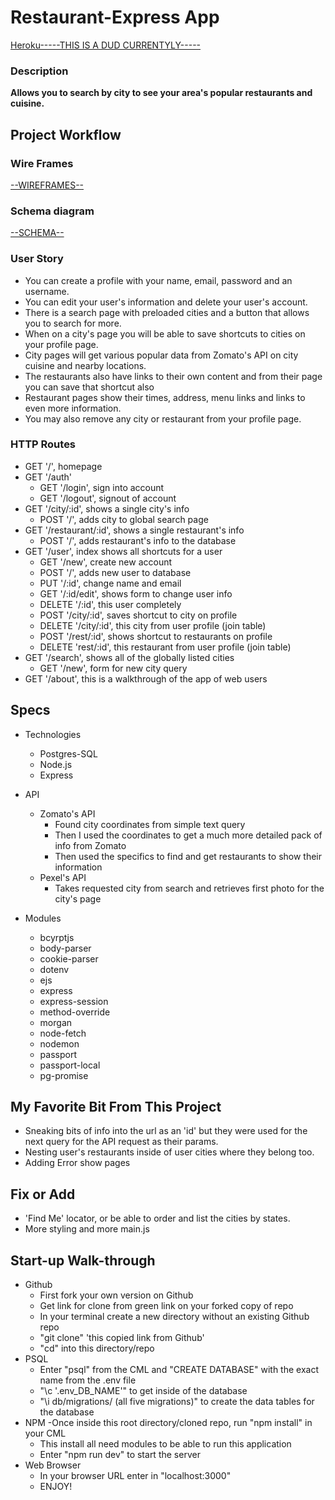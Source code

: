 # Restaurant-Express App

<a href="#">Heroku-----THIS IS A DUD CURRENTYLY-----</a>

### Description

**Allows you to search by city to see your area's popular restaurants and cuisine.**

## Project Workflow
### Wire Frames
<a href=/README/wireframes.md>--WIREFRAMES--</a>
<!-- FINISH THESE -->

### Schema diagram
<a href=/README/schema.md>--SCHEMA--</a>

### User Story

- You can create a profile with your name, email, password and an username. 
- You can edit your user's information and delete your user's account. 
- There is a search page with preloaded cities and a button that allows you to search for more.
- When on a city's page you will be able to save shortcuts to cities on your profile page.
- City pages will get various popular data from Zomato's API on city cuisine and nearby locations.
- The restaurants also have links to their own content and from their page you can save that shortcut also
- Restaurant pages show their times, address, menu links and links to even more information.
- You may also remove any city or restaurant from your profile page.

### HTTP Routes

- GET '/', homepage
- GET '/auth'
    - GET '/login', sign into account
    - GET '/logout', signout of account
- GET '/city/:id', shows a single city's info
    - POST '/', adds city to global search page
- GET '/restaurant/:id', shows a single restaurant's info
    - POST '/', adds restaurant's info to the database
- GET '/user', index shows all shortcuts for a user
    - GET '/new', create new account
    - POST '/', adds new user to database
    - PUT '/:id', change name and email
    - GET '/:id/edit', shows form to change user info
    - DELETE '/:id', this user completely
    - POST '/city/:id', saves shortcut to city on profile
    - DELETE '/city/:id', this city from user profile (join table)
    - POST '/rest/:id', shows shortcut to restaurants on profile
    - DELETE 'rest/:id', this restaurant from user profile (join table)
- GET '/search', shows all of the globally listed cities
    - GET '/new', form for new city query
- GET '/about', this is a walkthrough of the app of web users
    

## Specs

- Technologies
    - Postgres-SQL
    - Node.js
    - Express
    <!-- MORE -->

- API
    - Zomato's API
        - Found city coordinates from simple text query
        - Then I used the coordinates to get a much more detailed pack of info from Zomato
        - Then used the specifics to find and get restaurants to show their information
    - Pexel's API
        - Takes requested city from search and retrieves first photo for the city's page

- Modules
    - bcyrptjs
    - body-parser
    - cookie-parser
    - dotenv
    - ejs
    - express
    - express-session
    - method-override
    - morgan
    - node-fetch
    - nodemon
    - passport
    - passport-local
    - pg-promise

## My Favorite Bit From This Project

- Sneaking bits of info into the url as an 'id' but they were used for the next query for the API request as their params.
- Nesting user's restaurants inside of user cities where they belong too.
- Adding Error show pages

## Fix or Add

- 'Find Me' locator, or be able to order and list the cities by states.
- More styling and more main.js

## Start-up Walk-through


- Github
    - First fork your own version on Github
    - Get link for clone from green link on your forked copy of repo
    - In your terminal create a new directory without an existing Github repo
    - "git clone" 'this copied link from Github'
    - "cd" into this directory/repo
- PSQL
    - Enter "psql" from the CML and "CREATE DATABASE" with the exact name from the .env file
    - "\c '.env_DB_NAME'" to get inside of the database
    - "\i db/migrations/ (all five migrations)" to create the data tables for the database
- NPM
    -Once inside this root directory/cloned repo, run "npm install" in your CML
    - This install all need modules to be able to run this application
    - Enter "npm run dev" to start the server
- Web Browser
    - In your browser URL enter in "localhost:3000"
    - ENJOY!